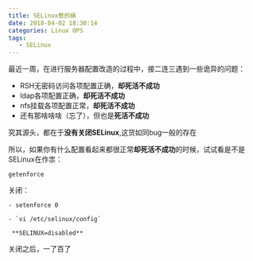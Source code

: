 ```yaml
---
title: SELinux惹的祸
date: 2018-04-02 18:30:14
categories: Linux OPS
tags:
   - SELinux
---
```



最近一周，在进行服务器配置改造的过程中，接二连三遇到一些诡异的问题：

- RSH无密码访问各项配置正确，**却死活不成功**
- ldap各项配置正确，**却死活不成功**
- nfs挂载各项配置正常，**却死活不成功**
- 还有那啥啥啥（忘了），但也是**死活不成功**


究其源头，都在于**没有关闭SELinux**,这货如同bug一般的存在

所以，如果你有什么配置看起来都很正常**却死活不成功**的时候，试试看是不是SELinux在作祟：

    getenforce


关闭：

    - setenforce 0

	- `vi /etc/selinux/config` 
	
	 **SELINUX=disabled**

关闭之后，一了百了